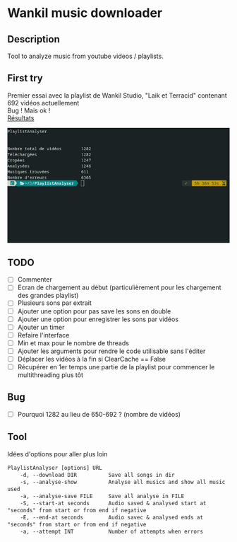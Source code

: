 # Wankil music downloader

## Description
Tool to analyze music from youtube videos / playlists.

## First try
Premier essai avec la playlist de Wankil Studio, "Laik et Terracid" contenant 692 vidéos actuellement  
Bug ! Mais ok !  
[Résultats](./Other/result.txt "Musiques trouvées lors de la 1ère exécution")  

![alt text](./Other/FirstTry.jpg "First try result")

## TODO
- [ ] Commenter
- [ ] Ecran de chargement au début (particulièrement pour les chargement des grandes playlist)
- [ ] Plusieurs sons par extrait
- [ ] Ajouter une option pour pas save les sons en double
- [ ] Ajouter une option pour enregistrer les sons par vidéos
- [ ] Ajouter un timer
- [ ] Refaire l'interface
- [ ] Min et max pour le nombre de threads
- [ ] Ajouter les arguments pour rendre le code utilisable sans l'éditer
- [ ] Déplacer les vidéos à la fin si ClearCache == False
- [ ] Récupérer en 1er temps une partie de la playlist pour commencer le multithreading plus tôt

## Bug
- [ ] Pourquoi 1282 au lieu de 650-692 ? (nombre de vidéos)

## Tool
Idées d'options pour aller plus loin
```
PlaylistAnalyser [options] URL
    -d, --download DIR          Save all songs in dir
    -s, --analyse-show          Analyse all musics and show all music used
    -a, --analyse-save FILE     Save all analyse in FILE
    -S, --start-at seconds      Audio saved & analysed start at "seconds" from start or from end if negative
    -E, --end-at seconds        Audio savec & analysed ends at "seconds" from start or from end if negative
    -a, --attempt INT           Number of attempts when errors
```
